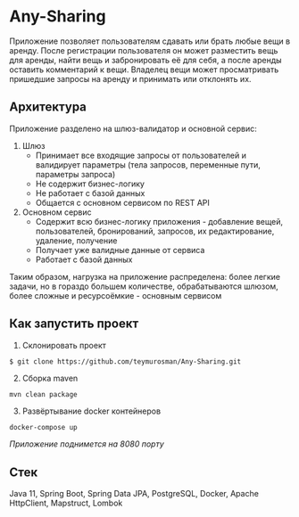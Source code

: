 # Any-Sharing

Приложение позволяет пользователям сдавать или брать любые вещи в аренду. После регистрации пользователя он может разместить вещь для аренды, найти вещь и забронировать её для себя, а после аренды оставить комментарий к вещи. Владелец вещи может просматривать пришедшие запросы на аренду и принимать или отклонять их.

## Архитектура
Приложение разделено на шлюз-валидатор и основной сервис:
1) Шлюз
   * Принимает все входящие запросы от пользователей и валидирует параметры (тела запросов, переменные пути, параметры запроса)
   * Не содержит бизнес-логику
   * Не работает с базой данных
   * Общается с основном сервисом по REST API
2) Основном сервис
   * Содержит всю бизнес-логику приложения - добавление вещей, пользователей, бронирований, запросов, их редактирование, удаление, получение
   * Получает уже валидные данные от сервиса
   * Работает с базой данных

Таким образом, нагрузка на приложение распределена: более легкие задачи, но в гораздо большем количестве, обрабатываются шлюзом, более сложные и ресурсоёмкие - основным сервисом

## Как запустить проект
1) Склонировать проект
```bash
$ git clone https://github.com/teymurosman/Any-Sharing.git
```
2) Сборка maven
```
mvn clean package
```
3) Развёртывание docker контейнеров
```
docker-compose up
```
*Приложение поднимется на 8080 порту*

## Стек
Java 11, Spring Boot, Spring Data JPA, PostgreSQL, Docker, Apache HttpClient, Mapstruct, Lombok
